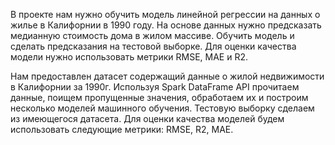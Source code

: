 В проекте нам нужно обучить модель линейной регрессии на данных о жилье в Калифорнии в 1990 году. На основе данных нужно предсказать медианную стоимость дома в жилом массиве. Обучить модель и сделать предсказания на тестовой выборке. Для оценки качества модели нужно использовать метрики RMSE, MAE и R2.

Нам предоставлен датасет содержащий данные о жилой недвижимости в Калифорнии за 1990г. Используя Spark DataFrame API прочитаем данные, поищем пропущенные значения, обработаем их и построим несколько моделей машинного обучения. Тестовую выборку сделаем из имеющегося датасета. Для оценки качества моделей будем использовать следующие метрики: RMSE, R2, MAE.